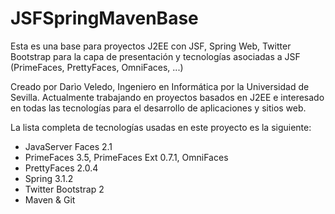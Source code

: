 JSFSpringMavenBase
==================

Esta es una base para proyectos J2EE con JSF, Spring Web, Twitter Bootstrap para la capa de presentación y tecnologías asociadas a JSF (PrimeFaces, PrettyFaces, OmniFaces, ...)

Creado por Darìo Veledo, Ingeniero en Informática por la Universidad de Sevilla. Actualmente trabajando en proyectos basados
en J2EE e interesado en todas las tecnologías para el desarrollo de aplicaciones y sitios web.

La lista completa de tecnologías usadas en este proyecto es la siguiente:
* JavaServer Faces 2.1
* PrimeFaces 3.5, PrimeFaces Ext 0.7.1, OmniFaces
* PrettyFaces 2.0.4
* Spring 3.1.2
* Twitter Bootstrap 2
* Maven & Git
